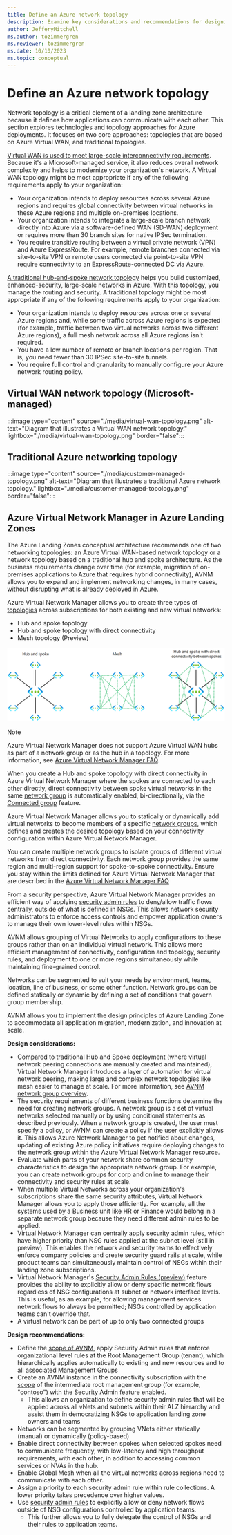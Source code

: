 ```yaml
---
title: Define an Azure network topology
description: Examine key considerations and recommendations for designing network topologies in Azure.
author: JefferyMitchell
ms.author: tozimmergren
ms.reviewer: tozimmergren
ms.date: 10/10/2023
ms.topic: conceptual
---
```


# Define an Azure network topology

Network topology is a critical element of a landing zone architecture because it defines how applications can communicate with each other. This section explores technologies and topology approaches for Azure deployments. It focuses on two core approaches: topologies that are based on Azure Virtual WAN, and traditional topologies.

[Virtual WAN is used to meet large-scale interconnectivity requirements](../azure-best-practices/virtual-wan-network-topology.md). Because it's a Microsoft-managed service, it also reduces overall network complexity and helps to modernize your organization's network. A Virtual WAN topology might be most appropriate if any of the following requirements apply to your organization:

- Your organization intends to deploy resources across several Azure regions and requires global connectivity between virtual networks in these Azure regions and multiple on-premises locations.
- Your organization intends to integrate a large-scale branch network directly into Azure via a software-defined WAN (SD-WAN) deployment or requires more than 30 branch sites for native IPSec termination.
- You require transitive routing between a virtual private network (VPN) and Azure ExpressRoute. For example, remote branches connected via site-to-site VPN or remote users connected via point-to-site VPN require connectivity to an ExpressRoute-connected DC via Azure.

[A traditional hub-and-spoke network topology](../azure-best-practices/traditional-azure-networking-topology.md) helps you build customized, enhanced-security, large-scale networks in Azure. With this topology, you manage the routing and security. A traditional topology might be most appropriate if any of the following requirements apply to your organization:

- Your organization intends to deploy resources across one or several Azure regions and, while some traffic across Azure regions is expected (for example, traffic between two virtual networks across two different Azure regions), a full mesh network across all Azure regions isn't required.
- You have a low number of remote or branch locations per region. That is, you need fewer than 30 IPSec site-to-site tunnels.
- You require full control and granularity to manually configure your Azure network routing policy.

## Virtual WAN network topology (Microsoft-managed)

:::image type="content" source="./media/virtual-wan-topology.png" alt-text="Diagram that illustrates a Virtual WAN network topology." lightbox="./media/virtual-wan-topology.png" border="false":::

## Traditional Azure networking topology

:::image type="content" source="./media/customer-managed-topology.png" alt-text="Diagram that illustrates a traditional Azure network topology." lightbox="./media/customer-managed-topology.png" border="false":::

## Azure Virtual Network Manager in Azure Landing Zones

The Azure Landing Zones conceptual architecture recommends one of two networking topologies: an Azure Virtual WAN-based network topology or a network topology based on a traditional hub and spoke architecture. As the business requirements change over time (for example, migration of on-premises applications to Azure that requires hybrid connectivity), AVNM allows you to expand and implement networking changes, in many cases, without disrupting what is already deployed in Azure.  

Azure Virtual Network Manager allows you to create three types of [topologies](/azure/virtual-network-manager/concept-connectivity-configuration) across subscriptions for both existing and new virtual networks:

- Hub and spoke topology
- Hub and spoke topology with direct connectivity
- Mesh topology (Preview)

![Diagram that shows Azure Virtual Network topologies.](../../_images/azure-best-practices/azure-virtual-network-manager-network-topologies.png)

>[!NOTE]
> Azure Virtual Network Manager does not support Azure Virtual WAN hubs as part of a network group or as the hub in a topology. For more information, see [Azure Virtual Network Manager FAQ](/azure/virtual-network-manager/faq).

When you create a Hub and spoke topology with direct connectivity in Azure Virtual Network Manager where the spokes are connected to each other directly, direct connectivity between spoke virtual networks in the same [network group](/azure/virtual-network-manager/concept-network-groups) is automatically enabled, bi-directionally, via the [Connected group](/azure/virtual-network-manager/concept-connectivity-configuration#connected-group) feature. 

Azure Virtual Network Manager allows you to statically or dynamically add virtual networks to become members of a specific [network groups](/azure/virtual-network-manager/concept-network-groups), which defines and creates the desired topology based on your connectivity configuration within Azure Virtual Network Manager.

You can create multiple network groups to isolate groups of different virtual networks from direct connectivity. Each network group provides the same region and multi-region support for spoke-to-spoke connectivity. Ensure you stay within the limits defined for Azure Virtual Network Manager that are described in the [Azure Virtual Network Manager FAQ](/azure/virtual-network-manager/faq#limits)

From a security perspective, Azure Virtual Network Manager provides an efficient way of applying [security admin rules](/azure/virtual-network-manager/concept-security-admins) to deny/allow traffic flows centrally, outside of what is defined in NSGs. This allows network security administrators to enforce access controls and empower application owners to manage their own lower-level rules within NSGs.

AVNM allows grouping of Virtual Networks to apply configurations to these groups rather than on an individual virtual network.
This allows more efficient management of connectivity, configuration and topology, security rules, and deployment to one or more regions simultaneously while maintaining fine-grained control.

Networks can be segmented to suit your needs by environment, teams, location, line of business, or some other function. Network groups can be defined statically or dynamic by defining a set of conditions that govern group membership.

AVNM allows you to implement the design principles of Azure Landing Zone to accommodate all application migration, modernization, and innovation at scale.

**Design considerations:**

- Compared to traditional Hub and Spoke deployment (where virtual network peering connections are manually created and maintained), Virtual Network Manager introduces a layer of automation for virtual network peering, making large and complex network topologies like mesh easier to manage at scale. For more information, see [AVNM network group overview](/azure/virtual-network-manager/concept-network-groups).
- The security requirements of different business functions determine the need for creating network groups. A network group is a set of virtual networks selected manually or by using conditional statements as described previously. When a network group is created, the user must specify a policy, or AVNM can create a policy if the user explicitly allows it. This allows Azure Network Manager to get notified about changes, updating of existing Azure policy initiatives require deploying changes to the network group within the Azure Virtual Network Manager resource.
- Evaluate which parts of your network share common security characteristics to design the appropriate network group.
For example, you can create network groups for corp and online to manage their connectivity and security rules at scale.
- When multiple Virtual Networks across your organization's subscriptions share the same security attributes, Virtual Network Manager allows you to apply those efficiently. 
For example, all the systems used by a Business unit like HR or Finance would belong in a separate network group because they need different admin rules to be applied.
- Virtual Network Manager can centrally apply security admin rules, which have higher priority than NSG rules applied at the subnet level (still in preview). This enables the network and security teams to effectively enforce company policies and create security guard rails at scale, while product teams can simultaneously maintain control of NSGs within their landing zone subscriptions.
- Virtual Network Manager's [Security Admin Rules (preview)](/azure/virtual-network-manager/concept-security-admins) feature provides the ability to explicitly allow or deny specific network flows regardless of NSG configurations at subnet or network interface levels. This is useful, as an example, for allowing management services network flows to always be permitted; NSGs controlled by application teams can't override that.
- A virtual network can be part of up to only two connected groups

**Design recommendations:**

- Define the [scope of AVNM](/azure/virtual-network-manager/concept-network-manager-scope), apply Security Admin rules that enforce organizational level rules at the Root Management Group (tenant), which hierarchically applies automatically to existing and new resources and to all associated Management Groups
- Create an AVNM instance in the connectivity subscription with the [scope](/azure/virtual-network-manager/concept-network-manager-scope) of the intermediate root management group (for example, "contoso") with the Security Admin feature enabled.
  - This allows an organization to define security admin rules that will be applied across all vNets and subnets within their ALZ hierarchy and assist them in democratizing NSGs to application landing zone owners and teams
- Networks can be segmented by grouping VNets either statically (manual) or dynamically (policy-based)
- Enable direct connectivity between spokes when selected spokes need to communicate frequently, with low-latency and high throughput requirements, with each other, in addition to accessing common services or NVAs in the hub.
- Enable Global Mesh when all the virtual networks across regions need to communicate with each other.  
- Assign a priority to each security admin rule within rule collections. A lower priority takes precedence over higher values.
- Use [security admin rules](/azure/virtual-network-manager/concept-security-admins) to explicitly allow or deny network flows outside of NSG configurations controlled by application teams.
  - This further allows you to fully delegate the control of NSGs and their rules to application teams.
